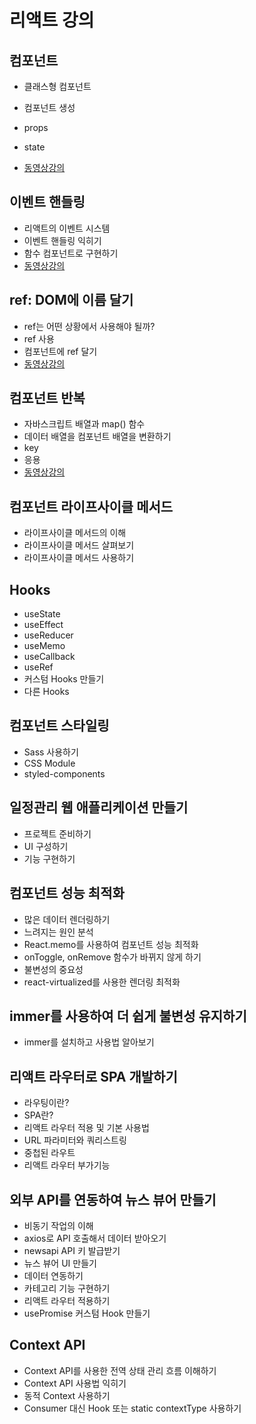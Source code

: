 # 리액트 강의

## 컴포넌트 

- 클래스형 컴포넌트 
- 컴포넌트 생성 
- props
- state

- [동영상강의](https://drive.google.com/drive/folders/12jmCwioorQrunehjwDCmN0HmqRCAGMha?usp=drive_link)

## 이벤트 핸들링 

- 리액트의 이벤트 시스템
- 이벤트 핸들링 익히기
- 함수 컴포넌트로 구현하기 
- [동영상강의](https://drive.google.com/drive/folders/1lNTQGpCky0dvrHnfr7qaxcX7x611qYNK?usp=drive_link)

## ref: DOM에 이름 달기

- ref는 어떤 상황에서 사용해야 될까?
- ref 사용
- 컴포넌트에 ref 달기
- [동영상강의](https://drive.google.com/drive/folders/19BEZml8JJELUHwUOFFY5uqR8NoM2yiAH?usp=drive_link)

## 컴포넌트 반복 

- 자바스크립트 배열과 map() 함수 
- 데이터 배열을 컴포넌트 배열을 변환하기 
- key
- 응용
- [동영상강의](https://drive.google.com/drive/folders/1WrZGnX_h8Yk9NhkkLn1hr-sDfKJlVG3C?usp=drive_link)

## 컴포넌트 라이프사이클 메서드

- 라이프사이클 메서드의 이해
- 라이프사이클 메서드 살펴보기
- 라이프사이클 메서드 사용하기

## Hooks

- useState
- useEffect
- useReducer
- useMemo
- useCallback
- useRef
- 커스텀 Hooks 만들기
- 다른 Hooks

## 컴포넌트 스타일링

- Sass 사용하기
- CSS Module
- styled-components


## 일정관리 웹 애플리케이션 만들기

- 프로젝트 준비하기
- UI 구성하기
- 기능 구현하기

## 컴포넌트 성능 최적화

- 많은 데이터 렌더링하기
- 느려지는 원인 분석 
- React.memo를 사용하여 컴포넌트 성능 최적화
- onToggle, onRemove 함수가 바뀌지 않게 하기
- 불변성의 중요성
- react-virtualized를 사용한 렌더링 최적화


## immer를 사용하여 더 쉽게 불변성 유지하기

- immer를 설치하고 사용법 알아보기


## 리액트 라우터로 SPA 개발하기

- 라우팅이란?
- SPA란?
- 리액트 라우터 적용 및 기본 사용법
- URL 파라미터와 쿼리스트링
- 중첩된 라우트
- 리액트 라우터 부가기능 


## 외부 API를 연동하여 뉴스 뷰어 만들기

- 비동기 작업의 이해 
- axios로 API 호출해서 데이터 받아오기
- newsapi API 키 발급받기
- 뉴스 뷰어 UI 만들기 
- 데이터 연동하기
- 카테고리 기능 구현하기
- 리액트 라우터 적용하기
- usePromise 커스텀 Hook 만들기


## Context API

- Context API를 사용한 전역 상태 관리 흐름 이해하기
- Context API 사용법 익히기
- 동적 Context 사용하기
- Consumer 대신 Hook 또는 static contextType 사용하기

